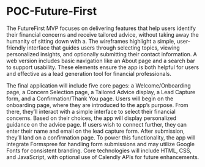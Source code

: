 # POC-Future-First
The FutureFirst MVP focuses on delivering features that help users identify their financial concerns and receive tailored advice, without taking away the humanity of sitting down with a. The wireframes highlight a simple, user-friendly interface that guides users through selecting topics, viewing personalized insights, and optionally submitting their contact information. A web version includes basic navigation like an About page and a search bar to support usability. These elements ensure the app is both helpful for users and effective as a lead generation tool for financial professionals.

The final application will include five core pages: a Welcome/Onboarding page, a Concern Selection page, a Tailored Advice display, a Lead Capture form, and a Confirmation/Thank You page. Users will begin on the onboarding page, where they are introduced to the app’s purpose. From there, they’ll interact with a simple interface to select their financial concerns. Based on their choices, the app will display personalized guidance on the advice page. If users wish to connect further, they can enter their name and email on the lead capture form. After submission, they’ll land on a confirmation page. To power this functionality, the app will integrate Formspree for handling form submissions and may utilize Google Fonts for consistent branding. Core technologies will include HTML, CSS, and JavaScript, with optional use of Calendly APIs for future enhancements.
